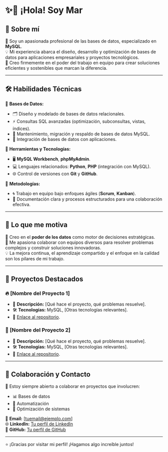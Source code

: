 # ✨👋 ¡Hola! Soy Mar 

## 💼 **Sobre mí**  
🌟 Soy un apasionada profesional de las bases de datos, especializado en **MySQL**.  
💡 Mi experiencia abarca el diseño, desarrollo y optimización de bases de datos para aplicaciones empresariales y proyectos tecnológicos.  
🤝 Creo firmemente en el poder del trabajo en equipo para crear soluciones eficientes y sostenibles que marcan la diferencia.  

---

## 🛠️ **Habilidades Técnicas**  

🔹 **Bases de Datos:**  
- 🗂️ Diseño y modelado de bases de datos relacionales.  
- ⚡ Consultas SQL avanzadas (optimización, subconsultas, vistas, índices).  
- 🔄 Mantenimiento, migración y respaldo de bases de datos MySQL.  
- 🔗 Integración de bases de datos con aplicaciones.  

🔹 **Herramientas y Tecnologías:**  
- 🖥️ **MySQL Workbench**, **phpMyAdmin**.  
- 💻 Lenguajes relacionados: **Python**, **PHP** (integración con MySQL).  
- 🌐 Control de versiones con **Git** y **GitHub**.  

🔹 **Metodologías:**  
- 🌀 Trabajo en equipo bajo enfoques ágiles (**Scrum**, **Kanban**).  
- 📝 Documentación clara y procesos estructurados para una colaboración efectiva.  

---

## 🌟 **Lo que me motiva**  

🚀 Creo en el **poder de los datos** como motor de decisiones estratégicas.  
🎯 Me apasiona colaborar con equipos diversos para resolver problemas complejos y construir soluciones innovadoras.  
💡 La mejora continua, el aprendizaje compartido y el enfoque en la calidad son los pilares de mi trabajo.  

---

## 📌 **Proyectos Destacados**  

### 🔥 **[Nombre del Proyecto 1]**  
- 📝 **Descripción:** [Qué hace el proyecto, qué problemas resuelve].  
- 🛠️ **Tecnologías:** MySQL, [Otras tecnologías relevantes].  
- 🔗 [Enlace al repositorio](#).  

### 🌈 **[Nombre del Proyecto 2]**  
- 📝 **Descripción:** [Qué hace el proyecto, qué problemas resuelve].  
- 🛠️ **Tecnologías:** MySQL, [Otras tecnologías relevantes].  
- 🔗 [Enlace al repositorio](#).  

---

## 🤝 **Colaboración y Contacto**  

💌 Estoy siempre abierto a colaborar en proyectos que involucren:  
- 📊 Bases de datos  
- 🤖 Automatización  
- 🚀 Optimización de sistemas  

📧 **Email:** [tuemail@ejemplo.com]  
🌐 **LinkedIn:** [Tu perfil de LinkedIn](#)  
🐙 **GitHub:** [Tu perfil de GitHub](#)  

---

⭐️ ¡Gracias por visitar mi perfil! ¡Hagamos algo increíble juntos!  
